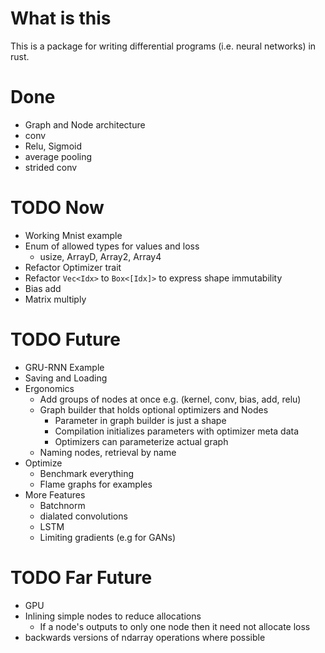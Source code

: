 # What is this
This is a package for writing differential programs (i.e. neural networks) in
rust.


# Done
* Graph and Node architecture
* conv
* Relu, Sigmoid
* average pooling
* strided conv


# TODO Now
* Working Mnist example
* Enum of allowed types for values and loss
    * usize, ArrayD, Array2, Array4
* Refactor Optimizer trait
* Refactor `Vec<Idx>` to `Box<[Idx]>` to express shape immutability
* Bias add
* Matrix multiply


# TODO Future
* GRU-RNN Example
* Saving and Loading
* Ergonomics
    * Add groups of nodes at once e.g. (kernel, conv, bias, add, relu)
    * Graph builder that holds optional optimizers and Nodes
        * Parameter in graph builder is just a shape
        * Compilation initializes parameters with optimizer meta data
        * Optimizers can parameterize actual graph
    * Naming nodes, retrieval by name
* Optimize
    * Benchmark everything
    * Flame graphs for examples
* More Features
    * Batchnorm
    * dialated convolutions
    * LSTM
    * Limiting gradients (e.g for GANs)


# TODO Far Future
* GPU
* Inlining simple nodes to reduce allocations
    * If a node's outputs to only one node then it need not allocate loss
* backwards versions of ndarray operations where possible
